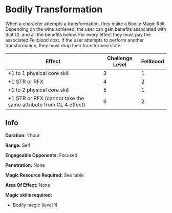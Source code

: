 # Bodily Transformation

When a character attempts a  transformation, they make a Bodily Magic Roll. Depending on the wins achieved, the user can gain benefits associated with that CL and all the benefits below. For every effect they must pay the associated Fellblood cost. If the user attempts to perform another transformation, they must drop their transformed state.

| Effect                                                          | Challenge Level | Fellblood |
| --------------------------------------------------------------- | --------------- | --------- |
| +1 to 1 physical core skill                                     | 3               | 1         |
| +1 STR or RFX                                                   | 4               | 2         |
| +1 to 2 physical core skill                                     | 5               | 1         |
| +1 STR or RFX (cannot take the same attribute from CL 4 effect) | 6               | 2         |

## Info

**Duration:** 1 hour

**Range:** Self

**Engageable Opponents:** Focused

**Penetration:** None

**Magic Resource Required:** See table

**Area Of Effect:** None

**Magic skills required:**

- Bodily magic (level 1)

